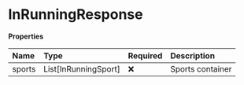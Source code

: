 # InRunningResponse

**Properties**

| Name   | Type                 | Required | Description      |
| :----- | :------------------- | :------- | :--------------- |
| sports | List[InRunningSport] | ❌       | Sports container |

<!-- This file was generated by liblab | https://liblab.com/ -->
